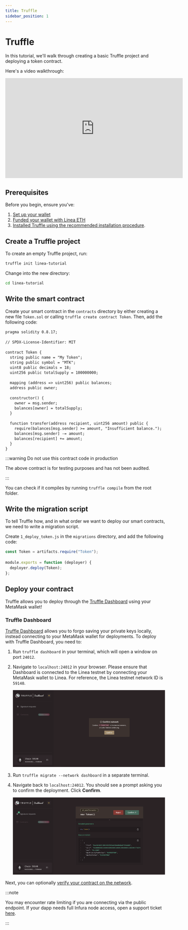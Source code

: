 ```yaml
---
title: Truffle
sidebar_position: 1
---
```


# Truffle

In this tutorial, we'll walk through creating a basic Truffle project and deploying a token contract.

Here's a video walkthrough:

<iframe width="560" height="315" src="https://www.youtube.com/embed/p0nFsVVvNvQ" title="YouTube video player" frameborder="0" allow="accelerometer; autoplay; clipboard-write; encrypted-media; gyroscope; picture-in-picture; web-share" allowfullscreen></iframe>

## Prerequisites

Before you begin, ensure you've:

1. [Set up your wallet](../../../use-linea/set-up-your-wallet.mdx)
1. [Funded your wallet with Linea ETH](../../../use-linea/fund.md#get-test-eth-on-linea)
1. [Installed Truffle using the recommended installation procedure](https://trufflesuite.com/docs/truffle/how-to/install/).

## Create a Truffle project

To create an empty Truffle project, run:

```bash
truffle init linea-tutorial
```

Change into the new directory:

```bash
cd linea-tutorial
```

## Write the smart contract

Create your smart contract in the `contracts` directory by either creating a new file `Token.sol` or calling `truffle create contract Token`. Then, add the following code:

```sol
pragma solidity 0.8.17;

// SPDX-License-Identifier: MIT

contract Token {
  string public name = "My Token";
  string public symbol = "MTK";
  uint8 public decimals = 18;
  uint256 public totalSupply = 100000000;

  mapping (address => uint256) public balances;
  address public owner;

  constructor() {
    owner = msg.sender;
    balances[owner] = totalSupply;
  }

  function transfer(address recipient, uint256 amount) public {
    require(balances[msg.sender] >= amount, "Insufficient balance.");
    balances[msg.sender] -= amount;
    balances[recipient] += amount;
  }
}
```

:::warning Do not use this contract code in production

The above contract is for testing purposes and has not been audited.

:::

You can check if it compiles by running `truffle compile` from the root folder.

## Write the migration script

To tell Truffle how, and in what order we want to deploy our smart contracts, we need to write a migration script.

Create `1_deploy_token.js` in the `migrations` directory, and add the following code:

```javascript
const Token = artifacts.require("Token");

module.exports = function (deployer) {
  deployer.deploy(Token);
};
```

## Deploy your contract

Truffle allows you to deploy through the [Truffle Dashboard](#truffle-dashboard) using your MetaMask wallet!

### Truffle Dashboard

[Truffle Dashboard](https://trufflesuite.com/docs/truffle/how-to/use-the-truffle-dashboard/) allows you to forgo saving your private keys locally, instead connecting to your MetaMask wallet for deployments. To deploy with Truffle Dashboard, you need to:

1. Run `truffle dashboard` in your terminal, which will open a window on port `24012`.
1. Navigate to `localhost:24012` in your browser. Please ensure that Dashboard is connected to the Linea testnet by connecting your MetaMask wallet to Linea. For reference, the Linea testnet network ID is `59140`.

   ![confirm network](../../../assets/dashboard_network.png)

1. Run `truffle migrate --network dashboard` in a separate terminal.
1. Navigate back to `localhost:24012`. You should see a prompt asking you to confirm the deployment. Click **Confirm**.

   ![confirm deployment](../../../assets/dashboard_deploy.png)

<!-- ### truffle-config.js

You can deploy with Truffle using the command line, by specifying the Linea in `truffle-config.js`. To do so, you need to:

1. Create a `.env` file in the root folder with your wallet's mnemonic.

   ```
   MNEMONIC=<MNEMONIC>
   ```

   :::warning

   Please do not check your keys into source control. We recommend adding `.env` to your `.gitignore`

   :::

1. Download `dotenv` and `@truffle/hdwallet-provider`
   ```
   npm i -D dotenv
   npm i -D @truffle/hdwallet-provider
   ```
1. Add the Linea testnet to your `truffle-config.js` file:

   ```javascript
   require("dotenv").config();
   const { MNEMONIC } = process.env;

   const HDWalletProvider = require("@truffle/hdwallet-provider");

   module.exports = {
     networks: {
       linea: {
         provider: () => {
           return new HDWalletProvider(
             MNEMONIC,
             `https://rpc.goerli.linea.build/`,
           );
         },
         network_id: "59140",
       },
     },
     // ... rest of truffle-config.js
   };
   ```

1. Call `truffle migrate --network linea` from the CLI. Your output should look similar to the following:

   ```bash
   Compiling your contracts...
   ===========================
   > Everything is up to date, there is nothing to compile.

   Starting migrations...
   ======================
   > Network name:    'linea'
   > Network id:      59140
   > Block gas limit: 30000000 (0x1c9c380)

   1_deploy_token.js
   =================

     Deploying 'Token'
     -----------------
     > transaction hash:    0x412d58eaf4cc387fe1efa52b105f6fadac36db934b1617d04eaefc1947197525
     > Blocks: 0            Seconds: 0
     > contract address:    0x33b4D321Fc300E4f402820052EFA0958272D2AE5
     > block number:        143419
     > block timestamp:     1677366505
     > account:             YOUR_ACCOUNT_NUMBER
     > balance:             0.088400819995522296
     > gas used:            639672 (0x9c2b8)
     > gas price:           2.500000007 gwei
     > value sent:          0 ETH
     > total cost:          0.001599180004477704 ETH

     > Saving artifacts
     -------------------------------------
     > Total cost:     0.001599180004477704 ETH

   Summary
   =======
   > Total deployments:   1
   > Final cost:          0.001599180004477704 ETH
   ``` -->

Next, you can optionally [verify your contract on the network](../verify-smart-contract/truffle.md).

:::note

You may encounter rate limiting if you are connecting via the public endpoint. If your dapp needs full Infura node access, open a support ticket [here](https://support.infura.io/hc/en-us/articles/15116941373979).

:::
